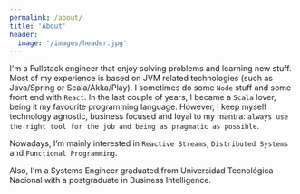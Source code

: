 ```yaml
---
permalink: /about/
title: 'About'
header:
  image: '/images/header.jpg'
---
```


I'm a Fullstack engineer that enjoy solving problems and learning new stuff. Most of my experience is based on JVM related technologies (such as Java/Spring or Scala/Akka/Play). I sometimes do some `Node` stuff and some front end with `React`. In the last couple of years, I became a `Scala` lover, being it my favourite programming language. However, I keep myself technology agnostic, business focused and loyal to my mantra: `always use the right tool for the job and being as pragmatic as possible`.

Nowadays, I’m mainly interested in `Reactive Streams`, `Distributed Systems` and `Functional Programming`.

Also, I'm a Systems Engineer graduated from Universidad Tecnológica Nacional with a postgraduate in Business Intelligence.